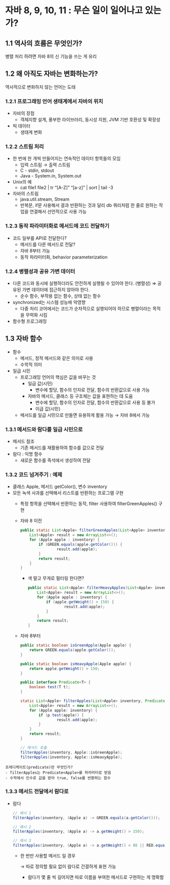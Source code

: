 # 자바 8, 9, 10, 11 : 무슨 일이 일어나고 있는가?

## 1.1 역사의 흐름은 무엇인가?
병렬 처리 하려면 자바 8의 신 기능을 쓰는 게 유리

## 1.2 왜 아직도 자바는 변화하는가?
역사적으로 변화하지 않는 언어는 도태

### 1.2.1 프로그래밍 언어 생태계에서 자바의 위치
- 자바의 장점
    - 객체지향 설계, 풍부한 라이브러리, 동시성 지원, JVM 기반 호환성 및 확장성
- 빅 데이터
    - 생태계 변화

### 1.2.2 스트림 처리
- 한 번에 한 개씩 만들어지는 연속적인 데이터 항목들의 모임
    - 입력 스트림 → 출력 스트림
    - C - stdin, stdout
    - Java - System.in, System.out
- Unix의 예
    - cat file1 file2 | tr “[A-Z]” “[a-z]” | sort | tail -3
- 자바의 스트림
    - java.util.stream, Stream<T>
    - 반복문, if문 사용해서 결과 반환하는 것과 달리 db 쿼리처럼 한 줄로 원하는 작업을 연결해서 선언적으로 사용 가능

### 1.2.3 동작 파라미터화로 메서드에 코드 전달하기
- 코드 일부를 API로 전달한다?
    - 메서드를 다른 메서드로 전달?
    - 자바 8부터 가능
    - 동작 파라미터화, behavior parameterization

### 1.2.4 병렬성과 공유 가변 데이터
- 다른 코드와 동시에 실행하더라도 안전하게 실행될 수 있어야 한다. (병렬성)
    ⇒ 공유된 가변 데이터에 접근하지 않아야 한다.
    - 순수 함수, 부작용 없는 함수, 상태 없는 함수
- synchronized는 시스템 성능에 악영향
    - 다중 처리 코어에서는 코드가 순차적으로 실행되어야 하므로 병렬이라는 목적을 무력화 시킴
- 함수형 프로그래밍

## 1.3 자바 함수

- 함수
    - 메서드, 정적 메서드와 같은 의미로 사용
    - 수학적 의미
- 일급 시민
    - 프로그래밍 언어의 핵심은 값을 바꾸는 것
        - 일급 값(시민)
            - 변수에 할당, 함수의 인자로 전달, 함수의 반환값으로 사용 가능
        - 자바의 메서드, 클래스 등 구조체는 값을 표현하는 데 도움
            - 변수에 할당, 함수의 인자로 전달, 함수의 반환값으로 사용 등 불가
            - 이급 값(시민)
    - 메서드를 일급 시민으로 만들면 유용하게 활용 가능 → 자바 8에서 가능

### 1.3.1 메서드와 람다를 일급 시민으로

- 메서드 참조
    - 기존 메서드를 재활용하여 함수를 값으로 전달
- 람다 : 익명 함수
    - 새로운 함수를 즉석에서 생성하여 전달

### 1.3.2 코드 넘겨주기 : 예제

- 클래스 Apple, 메서드 getColor(), 변수 inventory<List>
- 모든 녹색 사과를 선택해서 리스트를 반환하는 프로그램 구현
    - 특정 항목을 선택해서 반환하는 동작, filter 사용하여 filterGreenApples() 구현
    - 자바 8 이전
        
        ```java
        public static List<Apple> filterGreenApples(List<Apple> inventory) {
            List<Apple> result = new ArrayList<>();
            for (Apple apple : inventory) {
                if (GREEN.equals(apple.getColor())) {
                        result.add(apple);
                }
                return result;
            }
        }
        ```
        
        - 색 말고 무게로 필터링 한다면?
            
            ```java
            public static List<Apple> filterHeavyApples(List<Apple> inventory) {
                List<Apple> result = new ArrayList<>();
                for (Apple apple : inventory) {
                    if (apple.getWeight() > 150) {
                            result.add(apple);
                    }
                }
                return result;
            }
            ```
    - 자바 8부터
        
        ```java
        public static boolean isGreenApple(Apple apple) { 
            return GREEN.equals(apple.getColor());
        }
        
        public static boolean isHeavyApple(Apple apple) { 
            return apple.getWeight() > 150;
        }
        
        public interface Predicate<T> { 
            boolean test(T t);
        }
        
        static List<Apple> filterApples(List<Apple> inventory, Predicate<Apple> p) { 
            List<Apple> result = new ArrayList<>();
            for (Apple apple: inventory) { 
                if (p.test(apple)) { 
                        result.add(apple);
                } 
            } 
            return result;
        }
        
        // 메서드 호출
        filterApples(inventory, Apple::isGreenApple);
        filterApples(inventory, Apple::isHeavyApple);
        ```

<aside>
    
    프레디케이트(predicate)란 무엇인가?
    - filterApples는 Predicate<Apple>를 파라미터로 받음
    - 수학에서 인수로 값을 받아 true, false를 반환하는 함수
    
</aside>    

### 1.3.3 메서드 전달에서 람다로

- 람다
    
    ```java
    // 예시 1
    filterApples(inventory, (Apple a) -> GREEN.equals(a.getColor()));
    
    // 예시 2
    filterApples(inventory, (Apple a) -> a.getWeight() > 150);
    
    // 예시 3
    filterApples(inventory, (Apple a) -> a.getWeight() < 80 || RED.equals(a.getColor()));
    ```
    
    - 한 번만 사용할 메서드 일 경우
        
        → 따로 정의할 필요 없이 람다로 간결하게 표현 가능
        
        - 람다가 몇 줄 씩 길어지면 따로 이름을 부여한 메서드로 구현하는 게 명확함
